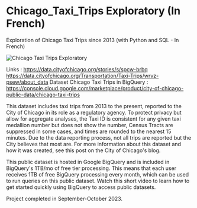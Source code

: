 # Chicago_Taxi_Trips Exploratory (In French)
Exploration of Chicago Taxi Trips since 2013 (with Python and SQL - In French)

![Chicago Taxi Trips Exploratory]([spotify_youtube.jpg](https://github.com/Laetitia-Deken/Chicago_Taxi_Trips/blob/main/taxi.jpg) "Chicago taxi Trips Exploratory")

Links : 
https://data.cityofchicago.org/stories/s/spcw-brbq
https://data.cityofchicago.org/Transportation/Taxi-Trips/wrvz-psew/about_data
Dataset Chicago Taxi Trips in BigQuery : https://console.cloud.google.com/marketplace/product/city-of-chicago-public-data/chicago-taxi-trips

This dataset includes taxi trips from 2013 to the present, reported to the City of Chicago in its role as a regulatory agency. To protect privacy but allow for aggregate analyses, the Taxi ID is consistent for any given taxi medallion number but does not show the number, Census Tracts are suppressed in some cases, and times are rounded to the nearest 15 minutes. Due to the data reporting process, not all trips are reported but the City believes that most are. For more information about this dataset and how it was created, see this post  on the City of Chicago's blog.

This public dataset is hosted in Google BigQuery and is included in BigQuery's 1TB/mo of free tier processing. This means that each user receives 1TB of free BigQuery processing every month, which can be used to run queries on this public dataset. Watch this short video to learn how to get started quickly using BigQuery to access public datasets. 

Project completed in September-October 2023.


